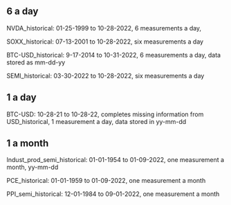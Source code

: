 ## 6 a day

NVDA_historical: 01-25-1999 to 10-28-2022, 6 measurements a day, 

SOXX_historical: 07-13-2001 to 10-28-2022, six measurements a day

BTC-USD_historical: 9-17-2014 to 10-31-2022, 6 measurements a day, data stored as mm-dd-yy

SEMI_historical: 03-30-2022 to 10-28-2022, six measurements a day


## 1 a day

BTC-USD: 10-28-21 to 10-28-22, completes missing information from USD_historical, 1 measurement a day, data stored in yy-mm-dd


## 1 a month

Indust_prod_semi_historical: 01-01-1954 to 01-09-2022, one measurement a month, yy-mm-dd

PCE_historical:  01-01-1959 to 01-09-2022, one measurement a month

PPI_semi_historical: 12-01-1984 to 09-01-2022, one measurement a month

